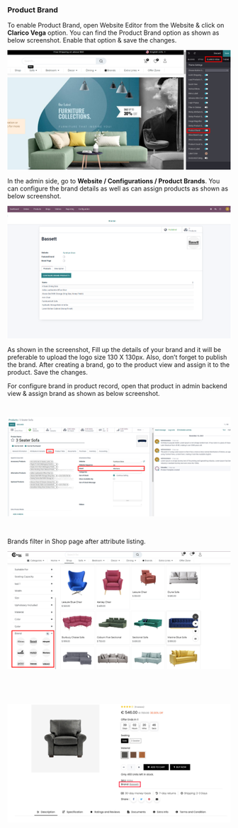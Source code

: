 
### Product Brand



To enable Product Brand, open Website Editor from the Website & click on **Clarico Vega** option. You can find the Product Brand option as shown as below screenshot. Enable that option & save the changes.


![](./images/16-1.png)


In the admin side, go to **Website / Configurations / Product Brands**. You can configure the brand details as well as can assign products as shown as below screenshot.


![](./images/16-2.png)


As shown in the screenshot, Fill up the details of your brand and it will be preferable to upload the logo size 130 X 130px. Also, don’t forget to publish the brand. After creating a brand, go to the product view and assign it to the product. Save the changes.


For configure brand in product record, open that product in admin backend view & assign brand as shown as below screenshot.


 


![](./images/16-3.png)


 


Brands filter in Shop page after attribute listing.


![](./images/16-4.png)


 


 


![](./images/16-5.jpg)



